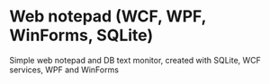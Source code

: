 # Web notepad (WCF, WPF, WinForms, SQLite)
Simple web notepad and DB text monitor, created with SQLite, WCF services, WPF and WinForms
